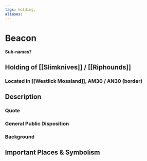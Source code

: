 ```yaml
---
tags: holding,
aliases:
---
```

# Beacon
#### Sub-names?
## Holding of [[Slimknives]] / [[Riphounds]]
### Located in [[Westlick Mossland]], AM30 / AN30 (border)
## Description
### Quote

### General Public Disposition

### Background
## Important Places & Symbolism


